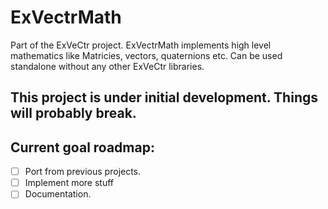 # ExVectrMath
Part of the ExVeCtr project. 
ExVectrMath implements high level mathematics like Matricies, vectors, quaternions etc.
Can be used standalone without any other ExVeCtr libraries. 
## **This project is under initial development. Things will probably break.**
## Current goal roadmap:
- [ ] Port from previous projects.
- [ ] Implement more stuff
- [ ] Documentation.
